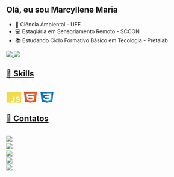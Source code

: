 ## Olá, eu sou <forte> Marcyllene Maria </forte>

- 🌱 Ciência Ambiental - UFF
- 💻 Estagiária em Sensoriamento Remoto - SCCON
- 📚 Estudando Ciclo Formativo Básico em Tecologia - Pretalab

<div>
<a href="https://github.com/MarcylleneMaria">
<img height="150em" src="https://github-readme-stats.vercel.app/api?username=marcyllenemaria&show_icons=true&theme=merko&include_all_commits=true&count_private=true"/>
<img height="150em" src="https://github-readme-stats.vercel.app/api/top-langs/?username=marcyllenemaria&layout=compact&langs_count=7&theme=merko"/>
</div>

## 🚀 Skills
<div style="display: inline_block"><br>
  <img align="center" alt="Js" height="30" width="40" src="https://raw.githubusercontent.com/devicons/devicon/master/icons/javascript/javascript-plain.svg">
  <img align="center" alt="HTML" height="30" width="40" src="https://raw.githubusercontent.com/devicons/devicon/master/icons/html5/html5-original.svg">
  <img align="center" alt="CSS" height="30" width="40" src="https://raw.githubusercontent.com/devicons/devicon/master/icons/css3/css3-original.svg">          
</div>

## 📱 Contatos
<div>
  <br> <a href="https://www.instagram.com/mmarcyllene/" target="_blank"><img src="https://img.shields.io/badge/-Instagram-%23E4405F?style=for-the-badge&logo=instagram&logoColor=white" target="_blank"></a>
 <br>	<a href="https://www.facebook.com/marcyllenemm/" target="_blank"><img src="https://img.shields.io/badge/Facebook-1877F2?style=for-the-badge&logo=facebook&logoColor=white&link=" target="_blank"></a>
 <br> <a href="https://www.linkedin.com/in/marcyllenemaria/" target="_blank"><img src="https://img.shields.io/badge/-LinkedIn-%230077B5?style=for-the-badge&logo=linkedin&logoColor=white" target="_blank"></a>
 <br> <a href="https://www.behance.net/marcyllmariad" target="_blank"><img src="https://img.shields.io/badge/-Behance-blue?style=for-the-badge&logo=behance&logoColor=white" target="_blank"></a>
 <br> <a href="mailto:marcyllenemaria@id.uff.br" target="_blank"><img src="https://img.shields.io/badge/Gmail-D14836?style=for-the-badge&logo=gmail&logoColor=white" target="_blank"></a>
</div>
